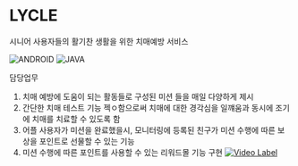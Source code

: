 # LYCLE

시니어 사용자들의 활기찬 생활을 위한 치매예방 서비스

![ANDROID](https://img.shields.io/badge/Android-3DDC84?style=for-the-badge&logo=android&logoColor=white) ![JAVA](https://img.shields.io/badge/Java-ED8B00?style=for-the-badge&logo=openjdk&logoColor=white)

담당업무
1. 치매 예방에 도움이 되는 활동들로 구성된 미션 들을 매일 다양하게 제시
2. 간단한 치매 테스트 기능 젝ㅇ함으로써 치매에 대한 경각심을 일꺠움과 동시에 조기에 치매를 치료할 수 있도록 함
3. 어플 사용자가 미션을 완료했을시, 모니터링에 등록된 친구가 미션 수행에 따른 보상을 포인트로 선물할 수 있는 기능
4. 미션 수행에 따른 포인트를 사용할 수 있는 리워드몰 기능 구현
[![Video Label](http://img.youtube.com/vi/YV9baOZM9Kc/0.jpg)](https://youtu.be/YV9baOZM9Kc)
